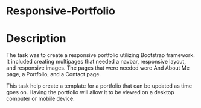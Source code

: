# Responsive-Portfolio

# Description
The task was to create a responsive portfolio utilizing Bootstrap framework. It included creating multipages that needed a navbar, responsive layout, and responsive images. The pages that were needed were And About Me page, a Portfolio, and a Contact page.

This task help create a template for a portfolio that can be updated as time goes on. Having the portfolio will allow it to be viewed on a desktop computer or mobile device.

